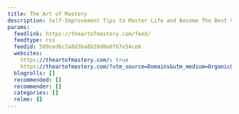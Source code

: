 ```yaml
---
title: The Art of Mastery
description: Self-Improvement Tips to Master Life and Become The Best Version of Yourself
params:
  feedlink: https://theartofmastery.com/feed/
  feedtype: rss
  feedid: 509ced6c2a8d3ba8b28d8e8f67e54ce6
  websites:
    https://theartofmastery.com/: true
    https://theartofmastery.com/?utm_source=Domains&utm_medium=Organic&utm_campaign=foldcm: false
  blogrolls: []
  recommended: []
  recommender: []
  categories: []
  relme: {}
---
```

